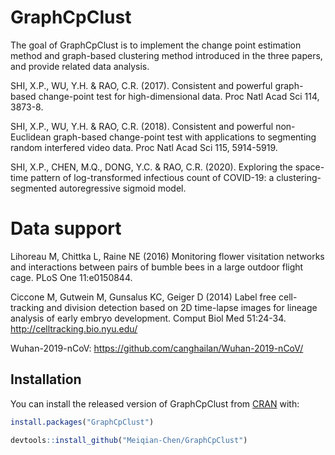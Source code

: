 
# GraphCpClust

<!-- badges: start -->
<!-- badges: end -->

The goal of GraphCpClust is to implement the change point estimation method and graph-based clustering method introduced in the three papers, and provide related data analysis.

SHI, X.P., WU, Y.H. & RAO, C.R. (2017). Consistent and powerful graph-based change-point test for high-dimensional data. Proc Natl Acad Sci 114, 3873-8.

SHI, X.P., WU, Y.H. & RAO, C.R. (2018). Consistent and powerful non-Euclidean graph-based change-point test with applications to segmenting random interfered video data. Proc Natl Acad Sci 115, 5914-5919.

SHI, X.P., CHEN, M.Q., DONG, Y.C. & RAO, C.R. (2020). Exploring the space-time pattern of log-transformed infectious count of COVID-19: a clustering-segmented autoregressive sigmoid model.

# Data support

Lihoreau M, Chittka L, Raine NE (2016) Monitoring flower visitation networks and interactions between pairs of bumble bees in a large outdoor flight cage. PLoS One 11:e0150844.

Ciccone M, Gutwein M, Gunsalus KC, Geiger D (2014) Label free cell-tracking and division detection based on 2D time-lapse images for lineage analysis of early embryo development. Comput Biol Med 51:24-34. http://celltracking.bio.nyu.edu/

Wuhan-2019-nCoV: https://github.com/canghailan/Wuhan-2019-nCoV/

## Installation

You can install the released version of GraphCpClust from [CRAN](https://CRAN.R-project.org) with:

``` r
install.packages("GraphCpClust")
```
```r
devtools::install_github("Meiqian-Chen/GraphCpClust")
```


